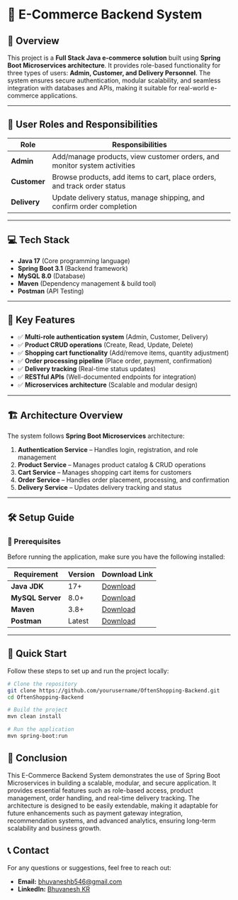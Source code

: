 # 🛒 E-Commerce Backend System

## 🚀 Overview
This project is a **Full Stack Java e-commerce solution** built using **Spring Boot Microservices architecture**. It provides role-based functionality for three types of users: **Admin, Customer, and Delivery Personnel**. The system ensures secure authentication, modular scalability, and seamless integration with databases and APIs, making it suitable for real-world e-commerce applications.

---

## 👥 User Roles and Responsibilities  
| Role            | Responsibilities                                                                 |
|-----------------|---------------------------------------------------------------------------------|
| **Admin**       | Add/manage products, view customer orders, and monitor system activities        |
| **Customer**    | Browse products, add items to cart, place orders, and track order status        |
| **Delivery**    | Update delivery status, manage shipping, and confirm order completion           |

---

## 💻 Tech Stack  
- **Java 17** (Core programming language)  
- **Spring Boot 3.1** (Backend framework) 
- **MySQL 8.0** (Database)  
- **Maven** (Dependency management & build tool)  
- **Postman** (API Testing)  

---

## 🔑 Key Features  
- ✅ **Multi-role authentication system** (Admin, Customer, Delivery)  
- ✅ **Product CRUD operations** (Create, Read, Update, Delete)  
- ✅ **Shopping cart functionality** (Add/remove items, quantity adjustment)  
- ✅ **Order processing pipeline** (Place order, payment, confirmation)  
- ✅ **Delivery tracking** (Real-time status updates)  
- ✅ **RESTful APIs** (Well-documented endpoints for integration)  
- ✅ **Microservices architecture** (Scalable and modular design)  

---

## 🏗️ Architecture Overview  
The system follows **Spring Boot Microservices** architecture:  
1. **Authentication Service** – Handles login, registration, and role management  
2. **Product Service** – Manages product catalog & CRUD operations  
3. **Cart Service** – Manages shopping cart items for customers  
4. **Order Service** – Handles order placement, processing, and confirmation  
5. **Delivery Service** – Updates delivery tracking and status  

---

## 🛠 Setup Guide  

### 🔧 Prerequisites  
Before running the application, make sure you have the following installed:  

| Requirement      | Version | Download Link                                                                 |
|------------------|---------|-------------------------------------------------------------------------------|
| **Java JDK**     | 17+     | [Download](https://www.oracle.com/java/technologies/javase/jdk17-archive-downloads.html) |
| **MySQL Server** | 8.0+    | [Download](https://dev.mysql.com/downloads/mysql/)                            |
| **Maven**        | 3.8+    | [Download](https://maven.apache.org/download.cgi)                             |
| **Postman**      | Latest  | [Download](https://www.postman.com/downloads/)                                |

---

## 🚀 Quick Start  
Follow these steps to set up and run the project locally:  

```bash
# Clone the repository
git clone https://github.com/yourusername/OftenShopping-Backend.git
cd OftenShopping-Backend

# Build the project
mvn clean install

# Run the application
mvn spring-boot:run
```


## 🎯 Conclusion
This E-Commerce Backend System demonstrates the use of Spring Boot Microservices in building a scalable, modular, and secure application. It provides essential features such as role-based access, product management, order handling, and real-time delivery tracking. The architecture is designed to be easily extendable, making it adaptable for future enhancements such as payment gateway integration, recommendation systems, and advanced analytics, ensuring long-term scalability and business growth.

## 📞 Contact  
For any questions or suggestions, feel free to reach out:  

- **Email:** bhuvaneshb546@gmail.com
- **LinkedIn:** [Bhuvanesh KR](https://www.linkedin.com/in/bhuvanesh-kr/)  
